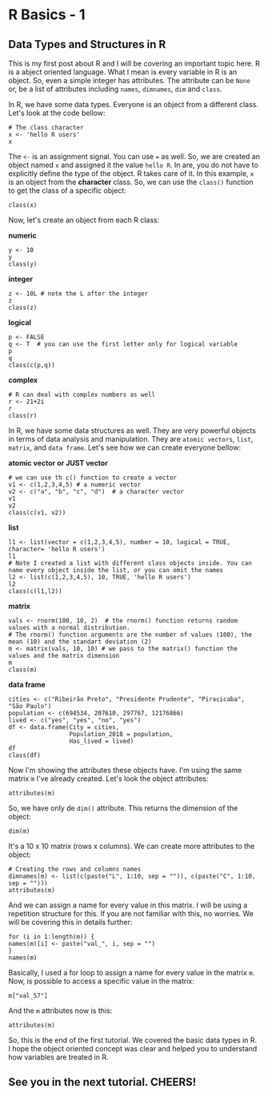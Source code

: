 # R Basics - 1
## Data Types and Structures in R

This is my first post about R and I will be covering an important topic here. R is a abject oriented language. What I mean is every variable in R is an object. So, even a simple integer has attributes. The attribute can be `None` or, be a list of attributes including `names`, `dimnames`, `dim` and `class`.

In R, we have some data types. Everyone is an object from a different class. Let's look at the code bellow:

```{r}
# The class character
x <- 'hello R users'
x
```

The `<-` is an assignment signal. You can use  `=` as well.
So, we are created an object named `x` and assigned it the value `hello R`. In are, you do not have to explicitly define the type of the object. R takes care of it. In this example, `x` is an object from the **character** class.
So, we can use the `class()` function to get the class of a specific object:

```{r}
class(x)
```

Now, let's create an object from each R class:

**numeric**
```{r}
y <- 10
y
class(y)
```

**integer**
```{r}
z <- 10L # note the L after the integer
z
class(z)
```

**logical**
```{r}
p <- FALSE
q <- T  # you can use the first letter only for logical variable 
p
q
class(c(p,q))
```

**complex**
```{r}
# R can deal with complex numbers as well
r <- 21+2i
r
class(r)
```

In R, we have some data structures as well. They are very powerful objects in terms of data analysis and manipulation. They are `atomic vectors`, `list`, `matrix`, and `data frame`. Let's see how we can create everyone bellow:

**atomic vector or JUST vector**
```{r}
# we can use th c() function to create a vector
v1 <- c(1,2,3,4,5) # a numeric vector
v2 <- c("a", "b", "c", "d")  # a character vector
v1
v2
class(c(v1, v2))
```

**list**
```{r}
l1 <- list(vector = c(1,2,3,4,5), number = 10, logical = TRUE, character= 'hello R users')
l1
# Note I created a list with different class objects inside. You can name every object inside the list, or you can omit the names
l2 <- list(c(1,2,3,4,5), 10, TRUE, 'hello R users')
l2
class(c(l1,l2))
```
**matrix**
```{r}
vals <- rnorm(100, 10, 2)  # the rnorm() function returns random values with a normal distribution.
# The rnorm() function arguments are the number of values (100), the mean (10) and the standart deviation (2)
m <- matrix(vals, 10, 10) # we pass to the matrix() function the values and the matrix dimension
m
class(m)
```

**data frame**
```{r}
cities <- c("Ribeirão Preto", "Presidente Prudente", "Piracicaba", "São Paulo")
population <- c(694534, 207610, 297767, 12176866)
lived <- c("yes", "yes", "no", "yes")
df <- data.frame(City = cities, 
                 Population_2018 = population,
                 Has_lived = lived)
df
class(df)
```

Now I'm showing the attributes these objects have. I'm using the same matrix `m` I've already created. Let's look the object attributes:
```{r}
attributes(m)
```
So, we have only de `dim()` attribute. This returns the dimension of the object:
```{r}
dim(m)
```
It's a 10 x 10 matrix (rows x columns). We can create more attributes to the object:
```{r}
# Creating the rows and columns names 
dimnames(m) <- list(c(paste("L", 1:10, sep = "")), c(paste("C", 1:10, sep = "")))
attributes(m)
```
And we can assign a name for every value in this matrix. I will be using a repetition structure for this. If you are not familiar with this, no worries. We will be covering this in details further:
```{r}
for (i in 1:length(m)) {
names(m)[i] <- paste("val_", i, sep = "")
}
names(m)
```
Basically, I used a for loop to assign a name for every value in the matrix `m`. Now, is possible to access a specific value in the matrix:
```{r}
m["val_57"]
```
And the `m` attributes now is this:
```{r}
attributes(m)
```

So, this is the end of the first tutorial. We covered the basic data types in R. I hope the object oriented concept was clear and helped you to understand how variables are treated in R.

## See you in the next tutorial. CHEERS!
